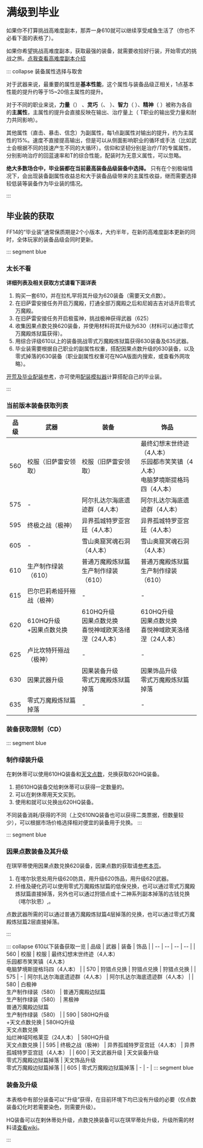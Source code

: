 # 满级到毕业

如果你不打算挑战高难度副本，那弄一身610<i class="xiv hq"></i>就可以继续享受咸鱼生活了（你也不必看下面的表格了）。

如果你希望挑战高难度副本，获取最强的装备，就需要收拾好行装，开始零式的挑战之旅。[点我查看高难度副本介绍](/topic/battle.md)

::: collapse 装备属性选择与取舍

对于武器来说，最重要的属性是**基本性能**，这个属性与装备品级正相关，1点基本性能的提升约等于15~20倍主属性的提升。

对于不同的职业来说，**力量**（<role name="melee" />） 、**灵巧**（<role name="ranged" />、<role name="ninja" />  ）、**智力**（<role name="magic" /> ）、**精神**（<role name="healer" /> ）被称为各自的**主属性**，主属性的提升会直接反映在输出、治疗量上（<role name="tank" /> T职业的输出受力量和耐力共同影响）。

其他属性（直击、暴击、信念）为副属性，每1点副属性对输出的提升，约为主属性的15%。速度不直接提高输出，但是可以从侧面影响职业的循环或手法（比如武士会根据不同的技速产生不同的大循环）。信仰和坚韧分别是治疗/T的专属属性，分别影响治疗的回蓝速率和T的综合性能，配装时为无意义属性，可以忽略。

**绝大多数场合中，毕业装都在当前最高装备品级装备中选择。** 只有在个别极端情况下，会出现装备副属性收益总和大于装备品级带来的主属性收益，继而需要选择较低装等装备作为毕业装的情况。

:::

## 毕业装的获取

FF14的“毕业装”通常保质期是2个小版本，大约半年，在新的高难度副本更新的同时，全体玩家的装备品级会同时更新。

::: segment blue
### 太长不看
**详细列表及相关获取方式请看下面详表**

1. 购买一套610<i class="xiv hq"></i>，并在拉札罕将其升级为620<i class="xiv hq"></i>装备（需要天文点数）。
5. 在旧萨雷安接任务<quest name="水晶中的警告" type="plus" />开启万魔殿，打通全部万魔殿之后和尼姆吉吉<Pos name="迷津" :x="8.4" :y="27.4" />对话开启零式万魔殿。
4. 在旧萨雷安接任务<quest name="知识之都的咏诗之人" type="plus" />开启极蛮神，挑战极神获得武器（625）
4. 收集因果点数兑换620装备，并使用材料将其升级为630（材料可以通过零式万魔殿炼狱篇获得）。
5. 用综合评级610以上的装备挑战零式万魔殿炼狱篇获得630装备及635武器。
6. 毕业装需要根据自己职业的副属性权重，搭配因果点数升级的630装备，以及零式掉落的630装备（职业副属性权重可在NGA版面内搜索，或查看外网攻略）。

[开荒及毕业配装参考](https://bbs.nga.cn/read.php?tid=33190703)，亦可使用[配装模拟器](https://asvel.github.io/ffxiv-gearing/)计算搭配自己的毕业装。

:::

### 当前版本装备获取列表

| 品级 | 武器 | 装备 | 饰品 |
| -- | -- | -- | -- |
| 560 | 校服（旧萨雷安领取） | 校服（旧萨雷安领取） | 最终幻想末世终迹（4人本）<br>乐园都市笑笑镇（4人本）<br>电脑梦境斯提格玛四（4人本） |
| 575 | - | 阿尔扎达尔海底遗迹群（4人本） | 阿尔扎达尔海底遗迹群（4人本） |
| 595 | 终极之战（极神） | 异界孤城特罗亚宫廷（4人本） | 异界孤城特罗亚宫廷（4人本） |
| 605 | - | 雪山奥窟冥魂石洞（4人本） | 雪山奥窟冥魂石洞（4人本） |
| 610 | 生产制作绿装（610<i class="xiv hq"></i>） | 普通万魔殿炼狱篇<br>生产制作绿装（610<i class="xiv hq"></i>） | 普通万魔殿炼狱篇<br>生产制作绿装（610<i class="xiv hq"></i>） |
| 615 | 巴尔巴莉希娅歼殛战（极神） | - | - |
| 620 | 610HQ升级<br><item name="极薄型神典石" />+因果点数兑换 | 610HQ升级<br>因果点数兑换<br>喜悦神域欧芙洛绪涅（24人本） | 610HQ升级<br>因果点数兑换<br>喜悦神域欧芙洛绪涅（24人本） |
| 625 | 卢比坎特歼殛战（极神） | - | - |
| 630 | 因果武器升级 | 因果装备升级<br>零式万魔殿炼狱篇掉落 | 因果饰品升级<br>零式万魔殿炼狱篇掉落 |
| 635 | 零式万魔殿炼狱篇掉落 | - | - |

### 装备获取限制（CD）
 
<IncludePage file="_includes/basic/restriction.md" />

::: segment blue
### 制作绿装升级

在剌休蒂<Pos name="拉札罕" :x="10.8" :y="9.9" />可以使用610HQ装备和[天文点数](/advanced/currency.md#诗学神典石、天文神典石)，兑换获取620HQ装备。

1. 把610HQ装备交给剌休蒂可以获得一定数量的<item name="拉札罕的二类票据" />。
2. 可以在剌休蒂用天文买到<item name="达摩强灵药" />。
3. 使用<item name="拉札罕的一类票据" />和<item name="达摩强灵药" />就可以兑换出620HQ装备。

不同装备消耗/获得的<item name="拉札罕的二类票据" />不同（上交610NQ装备也可以获得二类票据，但数量较少），可以根据市场价格选择相对便宜的装备用于兑换。
:::

::: segment blue
### 因果点数装备及其升级

在琪罕蒂<Pos name="拉札罕" :x="10.8" :y="10.3" />使用因果点数兑换620装备，因果点数的获取请[参考本页](/advanced/currency.md#因果神典石)。

1. 在喀尔狄恩<Pos name="拉札罕" :x="10.9" :y="10.4" />处用<item name="月光强化纤维" />升级620防具，用<item name="月光硬化药" />升级620饰品，用<item name="月光强化药" />升级620武器。
2. 纤维及硬化药可以使用零式万魔殿炼狱篇的低保兑换，也可以通过零式万魔殿炼狱篇直接掉落，另外也可以通过狩猎点或十二神系列副本掉落的古钱兑换（喀尔狄恩<Pos name="涅斯瓦孜" :x="10.6" :y="10.0" />）,。

点数武器所需的<item name="极薄型神典石" />可以通过普通万魔殿炼狱篇4层掉落的<item name="腐朽的炼净长剑" />兑换，也可以通过零式万魔殿炼狱篇2层直接掉落。

:::

::: collapse 610以下装备获取一览
| 品级 | 武器 | 装备 | 饰品 |
| -- | -- | -- | -- |
| 560 | 校服 | 校服 | 最终幻想末世终迹（4人本）<br>乐园都市笑笑镇（4人本）<br>电脑梦境斯提格玛四（4人本） |
| 570 | 狩猎点兑换 | 狩猎点兑换 | 狩猎点兑换 |
| 575 | - | 阿尔扎达尔海底遗迹群（4人本） | 阿尔扎达尔海底遗迹群（4人本） |
| 580 | 白极神<br>生产制作绿装（580<i class="xiv hq"></i>） | 普通万魔殿边狱篇<br>生产制作绿装（580<i class="xiv hq"></i>） | 黑极神<br>普通万魔殿边狱篇<br>生产制作绿装（580<i class="xiv hq"></i>） |
| 590 | 580HQ升级<br><item name="极小型神典石" />+天文点数兑换 | 580HQ升级<br>天文点数兑换<br>灿烂神域阿格莱亚（24人本） | 580HQ升级<br>天文点数兑换 |
| 595 | 终极之战（极神） | 异界孤城特罗亚宫廷（4人本） | 异界孤城特罗亚宫廷（4人本） |
| 600 | 天文武器升级 | 天文装备升级<br>零式万魔殿边狱篇掉落 | 天文饰品升级<br>零式万魔殿边狱篇掉落 |
| 605 | 零式万魔殿边狱篇掉落 | - | - |
::: segment blue

### 装备及升级

本表格中有部分装备可以“升级”获得，在目前环境下均已没有升级的必要（仅点数装备幻化时若需要染色，则需要升级）。

HQ装备可以在剌休蒂<Pos name="拉札罕" :x="10.8" :y="9.9" />处升级，点数兑换装备可以在琪罕蒂<Pos name="拉札罕" :x="10.8" :y="10.3" />处升级，升级所需的材料请[查看wiki](https://ff14.huijiwiki.com/wiki/ItemSearch)。

:::

